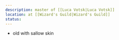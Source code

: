 ```yaml
---
description: master of [[Luca Votsk|Luca Votsk]]
location: at [[Wizard's Guild|Wizard's Guild]]
status: 
---
```

- old with sallow skin
